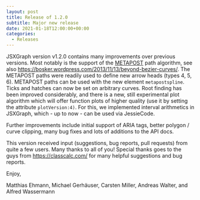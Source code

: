 ```yaml
---
layout: post
title: Release of 1.2.0
subtitle: Major new release
date: 2021-01-18T12:00:00+00:00
categories:
  - Releases
---
```


JSXGraph version v1.2.0 contains many improvements over previous versions. Most notably is the support of the [METAPOST](https://www.tug.org/docs/metapost/mpman.pdf) path algorithm, see also https://bosker.wordpress.com/2013/11/13/beyond-bezier-curves/.
The METAPOST paths were readily used to define new arrow heads (types 4, 5, 6). METAPOST paths can be used with the new element `metapostspline`. Ticks and hatches can now be set on arbitrary curves. Root finding has been improved considerably, and there is a new, still experimental plot algorithm which will offer function plots of higher quality (use it by setting the attribute `plotVersion:4)`. For this, we implemented interval arithmetics in JSXGraph, which - up to now - can be used via JessieCode. 

Further improvements include initial support of ARIA tags, better polygon / curve clipping, many bug fixes and lots of additions to the API docs.

This version received input (suggestions, bug reports, pull requests) from quite a few users. Many thanks to all of you! Special thanks goes to the guys from https://classcalc.com/ for many helpful suggestions and bug reports.

Enjoy, 

Matthias Ehmann, Michael Gerhäuser, Carsten Miller, Andreas Walter, and Alfred Wassermann
